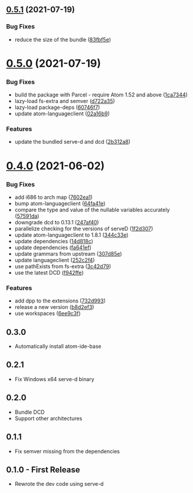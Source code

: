 ## [0.5.1](https://github.com/Pure-D/atom-ide-d/compare/v0.5.0...v0.5.1) (2021-07-19)


### Bug Fixes

* reduce the size of the bundle ([83fbf5e](https://github.com/Pure-D/atom-ide-d/commit/83fbf5e5b113c44bcb059b0a81c997d9bc3633ad))

# [0.5.0](https://github.com/Pure-D/atom-ide-d/compare/v0.4.0...v0.5.0) (2021-07-19)


### Bug Fixes

* build the package with Parcel - require Atom 1.52 and above ([1ca7344](https://github.com/Pure-D/atom-ide-d/commit/1ca73444d1de58c576d8e4f2429b204a275b4789))
* lazy-load fs-extra and semver ([d722a35](https://github.com/Pure-D/atom-ide-d/commit/d722a354c10c2779f492cbb6d57ac2d9e869c264))
* lazy-load package-deps ([60746f7](https://github.com/Pure-D/atom-ide-d/commit/60746f78e9f55b33f1e7c37f07a47c8957c2abab))
* update atom-languageclient ([02a16b9](https://github.com/Pure-D/atom-ide-d/commit/02a16b9be2948fa0dece323c270eb451e157f4da))


### Features

* update the bundled serve-d and dcd ([2b312a8](https://github.com/Pure-D/atom-ide-d/commit/2b312a86835b032d60dfe628a1dc84651ab89cb8))

# [0.4.0](https://github.com/Pure-D/atom-ide-d/compare/v0.3.0...v0.4.0) (2021-06-02)


### Bug Fixes

* add i686 to arch map ([7602ea1](https://github.com/Pure-D/atom-ide-d/commit/7602ea168ae53d316fc6aedfaec805d7418ef036))
* bump atom-languageclient ([64fa41e](https://github.com/Pure-D/atom-ide-d/commit/64fa41ee4a00c70c6743b33e54a84945f7129cfb))
* compare the type and value of the nullable variables accurately ([57591da](https://github.com/Pure-D/atom-ide-d/commit/57591da3ff13e7cf8a9d493cd2776466c8a95e8a))
* downgrade dcd to 0.13.1 ([247af40](https://github.com/Pure-D/atom-ide-d/commit/247af40f6ee0bc61d8f051b874fa0f6820e3e1d0))
* parallelize checking for the versions of serveD ([1f2d307](https://github.com/Pure-D/atom-ide-d/commit/1f2d307454a4f0c7d0ee786db56bb5819672166b))
* update atom-languageclient to 1.8.1 ([344c33e](https://github.com/Pure-D/atom-ide-d/commit/344c33e78e525d4be9870d7ae44d56c9132f3e63))
* update dependencies ([14d818c](https://github.com/Pure-D/atom-ide-d/commit/14d818cae530535fff5eba3b8dfc391941e568d8))
* update dependencies ([fa641ef](https://github.com/Pure-D/atom-ide-d/commit/fa641efafc472621a4e85e31eb8aa72f0edd2b25))
* update grammars from upstream ([307d85e](https://github.com/Pure-D/atom-ide-d/commit/307d85e1c92364a82fde38d9abb1745e8b63ab23))
* update languageclient ([252c2f4](https://github.com/Pure-D/atom-ide-d/commit/252c2f496006b16ba64b48ec024c0f77d45c2102))
* use pathExists from fs-extra ([3c42d79](https://github.com/Pure-D/atom-ide-d/commit/3c42d796bcebd84955e7f2a2ce67342a1dee57ba))
* use the latest DCD ([f942ffe](https://github.com/Pure-D/atom-ide-d/commit/f942ffec3e888b9d500909cf5a02f628602f4f0f))


### Features

* add dpp to the extensions ([732d993](https://github.com/Pure-D/atom-ide-d/commit/732d9935ed155daffc0408495994a51fa698ff7d))
* release a new version ([b8d2ef3](https://github.com/Pure-D/atom-ide-d/commit/b8d2ef33e31fc137d462825e8c5b0b9fe92e4d01))
* use workspaces ([6ee9c3f](https://github.com/Pure-D/atom-ide-d/commit/6ee9c3f21f3ef8ca49c7567ab0acb7d8e606c64a))

## 0.3.0
  - Automatically install atom-ide-base

## 0.2.1
  - Fix Windows x64 serve-d binary

## 0.2.0
 - Bundle DCD
 - Support other architectures

## 0.1.1
 - Fix semver missing from the dependencies


## 0.1.0 - First Release
 - Rewrote the dev code using serve-d
